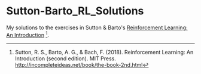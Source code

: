 # Sutton-Barto_RL_Solutions
My solutions to the exercises in Sutton &amp; Barto's [Reinforcement Learning: An Introduction](http://incompleteideas.net/book/the-book-2nd.html) [^1].

[^1]: Sutton, R. S., Barto, A. G., & Bach, F. (2018). Reinforcement Learning: An Introduction (second edition). MIT Press. http://incompleteideas.net/book/the-book-2nd.html
